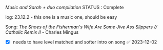 *Music and Sarah + duo compilation*
STATUS : Complete

log:
23.12.2 - this one is a music one, should be easy

Song:
*The Shoes of the Fisherman's Wife Are Some Jive Ass Slippers // Catholic Remix II* - Charles Mingus

- [x] needs to have level matched and softer intro on song ✅ 2023-12-02
